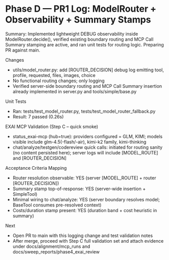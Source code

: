 # Phase D — PR1 Log: ModelRouter + Observability + Summary Stamps

Summary: Implemented lightweight DEBUG observability inside ModelRouter.decide(), verified existing boundary routing and MCP Call Summary stamping are active, and ran unit tests for routing logic. Preparing PR against main.

Changes
- utils/model_router.py: add [ROUTER_DECISION] debug log emitting tool, profile, requested, files, images, choice
- No functional routing changes; only logging
- Verified server-side boundary routing and MCP Call Summary insertion already implemented in server.py and tools/simple/base.py

Unit Tests
- Ran: tests/test_model_router.py, tests/test_model_router_fallback.py
- Result: 7 passed (0.26s)

EXAI MCP Validation (Step C – quick smoke)
- status_exai-mcp (hub=true): providers configured = GLM, KIMI; models visible include glm-4.5(-flash/-air), kimi-k2 family, kimi-thinking
- chat/analyze/testgen/codereview quick calls: initiated for routing sanity (no content persisted here); server logs will include [MODEL_ROUTE] and [ROUTER_DECISION]

Acceptance Criteria Mapping
- Router resolution observable: YES (server [MODEL_ROUTE] + router [ROUTER_DECISION])
- Summary stamp top-of-response: YES (server-wide insertion + SimpleTool)
- Minimal wiring to chat/analyze: YES (server boundary resolves model; BaseTool consumes pre-resolved context)
- Costs/duration stamp present: YES (duration band + cost heuristic in summary)

Next
- Open PR to main with this logging change and test validation notes
- After merge, proceed with Step C full validation set and attach evidence under docs/alignment/mcp_runs and docs/sweep_reports/phase4_exai_review

